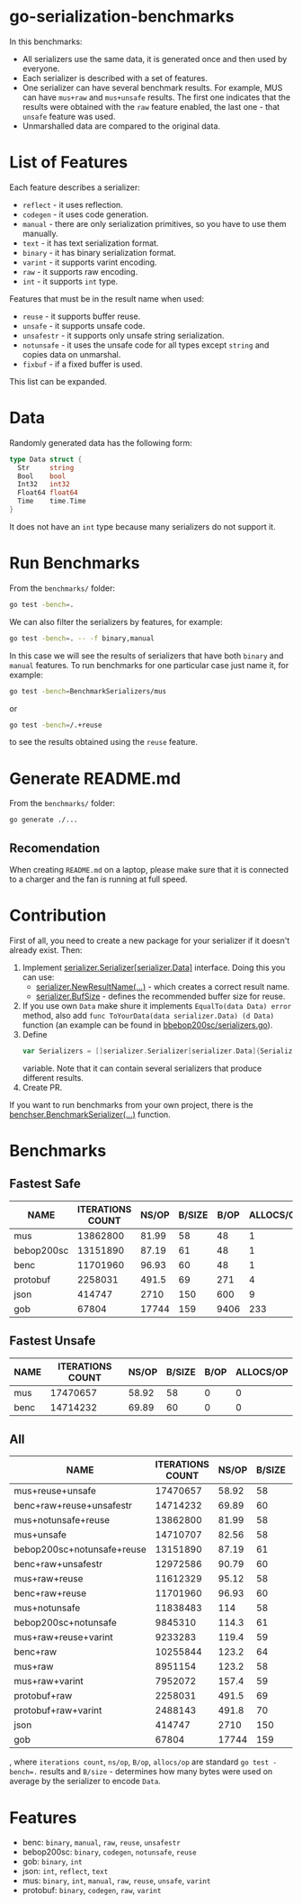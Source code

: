 # go-serialization-benchmarks
In this benchmarks:
- All serializers use the same data, it is generated once and then used by 
  everyone.
- Each serializer is described with a set of features.
- One serializer can have several benchmark results. For example, MUS can have 
  `mus+raw` and `mus+unsafe` results. The first one indicates that the results
  were obtained with the `raw` feature enabled, the last one - that `unsafe` 
  feature was used.
- Unmarshalled data are compared to the original data.

# List of Features
Each feature describes a serializer:
- `reflect` - it uses reflection.
- `codegen` - it uses code generation.
- `manual` - there are only serialization primitives, so you have to use them 
  manually.
- `text` - it has text serialization format.
- `binary` -  it has binary serialization format.
- `varint` - it supports varint encoding.
- `raw` - it supports raw encoding.
- `int` - it supports `int` type.

Features that must be in the result name when used:
- `reuse` -  it supports buffer reuse.
- `unsafe` - it supports unsafe code.
- `unsafestr` - it supports only unsafe string serialization.
- `notunsafe` - it uses the unsafe code for all types except `string` and copies
  data on unmarshal.
- `fixbuf` - if a fixed buffer is used.

This list can be expanded.

# Data
Randomly generated data has the following form:
```go
type Data struct {
  Str     string
  Bool    bool
  Int32   int32
  Float64 float64
  Time    time.Time
}
```
It does not have an `int` type because many serializers do not support it.

# Run Benchmarks
From the `benchmarks/` folder:
```bash
go test -bench=.
```
We can also filter the serializers by features, for example:
```bash
go test -bench=. -- -f binary,manual
```
In this case we will see the results of serializers that have both `binary`
and `manual` features.
To run benchmarks for one particular case just name it, for example:
```bash
go test -bench=BenchmarkSerializers/mus
```
or
```bash
go test -bench=/.+reuse
```
to see the results obtained using the `reuse` feature.

# Generate README.md
From the `benchmarks/` folder:
```bash
go generate ./...
```

## Recomendation
When creating `README.md` on a laptop, please make sure that it is connected to 
a charger and the fan is running at full speed.

# Contribution
First of all, you need to create a new package for your serializer if it doesn't
already exist. Then:
1. Implement [serializer.Serializer\[serializer.Data\]](serializer/serializer.go) 
   interface. Doing this you can use:
   - [serializer.NewResultName(...)](serializer/result_name.go) - which creates 
     a correct result name.
   - [serializer.BufSize](serializer/serializer.go) - defines the recommended 
     buffer size for reuse.
2. If you use own `Data` make shure it implements `EqualTo(data Data) error` 
   method, also add `func ToYourData(data serializer.Data) (d Data)`
   function (an example can be found in [bbebop200sc/serializers.go](bebop200sc/serializers.go)).
3. Define
   ```go
   var Serializers = []serializer.Serializer[serializer.Data]{Serializer{}}
   ```
   variable. Note that it can contain several serializers that produce different
   results.
4. Create PR.

If you want to run benchmarks from your own project, there is the
[benchser.BenchmarkSerializer(...)](benchser/benchser.go) function.  
  
# Benchmarks
    
## Fastest Safe
|    NAME    | ITERATIONS COUNT | NS/OP | B/SIZE | B/OP | ALLOCS/OP |
|------------|------------------|-------|--------|------|-----------|
| mus        |         13862800 | 81.99 |     58 |   48 |         1 |
| bebop200sc |         13151890 | 87.19 |     61 |   48 |         1 |
| benc       |         11701960 | 96.93 |     60 |   48 |         1 |
| protobuf   |          2258031 | 491.5 |     69 |  271 |         4 |
| json       |           414747 |  2710 |    150 |  600 |         9 |
| gob        |            67804 | 17744 |    159 | 9406 |       233 |
  
## Fastest Unsafe
| NAME | ITERATIONS COUNT | NS/OP | B/SIZE | B/OP | ALLOCS/OP |
|------|------------------|-------|--------|------|-----------|
| mus  |         17470657 | 58.92 |     58 |    0 |         0 |
| benc |         14714232 | 69.89 |     60 |    0 |         0 |
  
## All
|            NAME            | ITERATIONS COUNT | NS/OP | B/SIZE | B/OP | ALLOCS/OP |
|----------------------------|------------------|-------|--------|------|-----------|
| mus+reuse+unsafe           |         17470657 | 58.92 |     58 |    0 |         0 |
| benc+raw+reuse+unsafestr   |         14714232 | 69.89 |     60 |    0 |         0 |
| mus+notunsafe+reuse        |         13862800 | 81.99 |     58 |   48 |         1 |
| mus+unsafe                 |         14710707 | 82.56 |     58 |   64 |         1 |
| bebop200sc+notunsafe+reuse |         13151890 | 87.19 |     61 |   48 |         1 |
| benc+raw+unsafestr         |         12972586 | 90.79 |     60 |   64 |         1 |
| mus+raw+reuse              |         11612329 | 95.12 |     58 |   48 |         1 |
| benc+raw+reuse             |         11701960 | 96.93 |     60 |   48 |         1 |
| mus+notunsafe              |         11838483 |   114 |     58 |  112 |         2 |
| bebop200sc+notunsafe       |          9845310 | 114.3 |     61 |  112 |         2 |
| mus+raw+reuse+varint       |          9233283 | 119.4 |     59 |   48 |         1 |
| benc+raw                   |         10255844 | 123.2 |     64 |  112 |         2 |
| mus+raw                    |          8951154 | 123.2 |     58 |  112 |         2 |
| mus+raw+varint             |          7952072 | 157.4 |     59 |  112 |         2 |
| protobuf+raw               |          2258031 | 491.5 |     69 |  271 |         4 |
| protobuf+raw+varint        |          2488143 | 491.8 |     70 |  271 |         4 |
| json                       |           414747 |  2710 |    150 |  600 |         9 |
| gob                        |            67804 | 17744 |    159 | 9406 |       233 |

, where `iterations count`, `ns/op`, `B/op`, `allocs/op` are standard 
`go test -bench=.` results and `B/size` - determines how many bytes were used on 
average by the serializer to encode `Data`.  
  
# Features
- benc: `binary`, `manual`, `raw`, `reuse`, `unsafestr`
- bebop200sc: `binary`, `codegen`, `notunsafe`, `reuse`
- gob: `binary`, `int`
- json: `int`, `reflect`, `text`
- mus: `binary`, `int`, `manual`, `raw`, `reuse`, `unsafe`, `varint`
- protobuf: `binary`, `codegen`, `raw`, `varint`
  